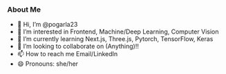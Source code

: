 ### About Me

- 👋 Hi, I’m @pogarla23
- 👀 I’m interested in Frontend, Machine/Deep Learning, Computer Vision
- 🌱 I’m currently learning Next.js, Three.js, Pytorch, TensorFlow, Keras
- 💞️ I’m looking to collaborate on (Anything)!! 
- 📫 How to reach me Email/LinkedIn 
- 😄 Pronouns: she/her

<!---
pogarla23/pogarla23 is a ✨ special ✨ repository because its `README.md` (this file) appears on your GitHub profile.
You can click the Preview link to take a look at your changes.
--->
